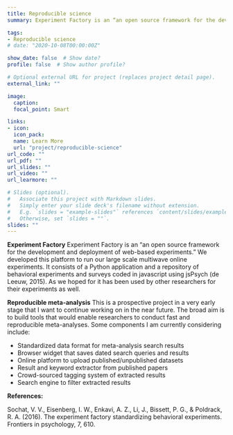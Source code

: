 ```yaml
---
title: Reproducible science
summary: Experiment Factory is an “an open source framework for the development and deployment of web-based experiments.” We developed this platform to run our large scale multiwave online experiments. It consists of a Python application and a repository of behavioral experiments and surveys coded in javascript using jsPsych (de Leeuw, 2015). As we hoped for it has been used by other researchers for their experiments as well.

tags:
- Reproducible science
# date: "2020-10-08T00:00:00Z"

show_date: false  # Show date?
profile: false  # Show author profile?

# Optional external URL for project (replaces project detail page).
external_link: ""

image:
  caption:
  focal_point: Smart

links:
- icon:
  icon_pack:
  name: Learn More
  url: "project/reproducible-science"
url_code: ""
url_pdf: ""
url_slides: ""
url_video: ""
url_learmore: ""

# Slides (optional).
#   Associate this project with Markdown slides.
#   Simply enter your slide deck's filename without extension.
#   E.g. `slides = "example-slides"` references `content/slides/example-slides.md`.
#   Otherwise, set `slides = ""`.
slides: ""
---
```


**Experiment Factory**
Experiment Factory is an “an open source framework for the development and deployment of web-based experiments.” We developed this platform to run our large scale multiwave online experiments. It consists of a Python application and a repository of behavioral experiments and surveys coded in javascript using jsPsych (de Leeuw, 2015). As we hoped for it has been used by other researchers for their experiments as well.

**Reproducible meta-analysis**
This is a prospective project in a very early stage that I want to continue working on in the near future. The broad aim is to build tools that would enable researchers to conduct fast and reproducible meta-analyses. Some components I am currently considering include:

- Standardized data format for meta-analysis search results
- Browser widget that saves dated search queries and results
- Online platform to upload published/unpublished datasets
- Result and keyword extractor from published papers
- Crowd-sourced tagging system of extracted results
- Search engine to filter extracted results

**References:**

Sochat, V. V., Eisenberg, I. W., Enkavi, A. Z., Li, J., Bissett, P. G., & Poldrack, R. A. (2016). The experiment factory standardizing behavioral experiments. Frontiers in psychology, 7, 610.
